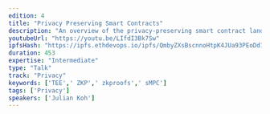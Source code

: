 ```yaml
---
edition: 4
title: "Privacy Preserving Smart Contracts"
description: "An overview of the privacy-preserving smart contract landscape. Examines the 3 main approaches: trusted execution environments (TEE), secure multi-party computation (sMPC), and zero-knowledge proofs (ZKP), and their respective tradeoffs to achieving computation over private data. I talk about the different companies doing each approach and I propose a way to synthesize all 3 approaches coherently.  There is a full blog post about the topic here: http://juliankohtx.com/privacy-preserving-smart-contracts/"
youtubeUrl: "https://youtu.be/LIfdI3Bk7Sw"
ipfsHash: "https://ipfs.ethdevops.io/ipfs/QmbyZXsBscnnoHtpK4JUa93PEoDd1nRn2kr28oMsFPduaH?filename=Privacy_Preserving_Smart_Contracts_by_Julian_Koh_Devcon4-LIfdI3Bk7Sw.mp4"
duration: 453
expertise: "Intermediate"
type: "Talk"
track: "Privacy"
keywords: ['TEE',' ZKP',' zkproofs',' sMPC']
tags: ['Privacy']
speakers: ['Julian Koh']
---
```

